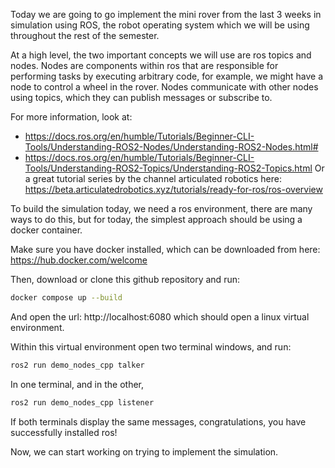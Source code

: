 Today we are going to go implement the mini rover from the last 3 weeks in simulation using ROS, the robot operating system which we will be using throughout the rest of the semester. 

At a high level, the two important concepts we will use are ros topics and nodes. Nodes are components within ros that are responsible for performing tasks by executing arbitrary code, for example, we might have a node to control a wheel in the rover. Nodes communicate with other nodes using topics, which they can publish messages or subscribe to. 

For more information, look at:
- https://docs.ros.org/en/humble/Tutorials/Beginner-CLI-Tools/Understanding-ROS2-Nodes/Understanding-ROS2-Nodes.html#
- https://docs.ros.org/en/humble/Tutorials/Beginner-CLI-Tools/Understanding-ROS2-Topics/Understanding-ROS2-Topics.html
Or a great tutorial series by the channel articulated robotics here: 
https://beta.articulatedrobotics.xyz/tutorials/ready-for-ros/ros-overview

To build the simulation today, we need a ros environment, there are many ways to do this, but for today, the simplest approach should be using a docker container. 

Make sure you have docker installed, which can be downloaded from here: https://hub.docker.com/welcome

Then, download or clone this github repository and run: 
```sh
docker compose up --build
```
And open the url: http://localhost:6080 which should open a linux virtual environment. 

Within this virtual environment open two terminal windows, and run: 
```sh
ros2 run demo_nodes_cpp talker
```
In one terminal, and in the other,
```sh
ros2 run demo_nodes_cpp listener
```

If both terminals display the same messages, congratulations, you have successfully installed ros!

Now, we can start working on trying to implement the simulation. 
